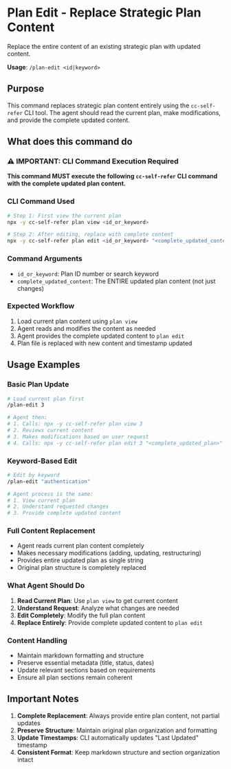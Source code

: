 # Plan Edit - Replace Strategic Plan Content

Replace the entire content of an existing strategic plan with updated content.

**Usage**: `/plan-edit <id|keyword>`

## Purpose

This command replaces strategic plan content entirely using the `cc-self-refer` CLI tool. The agent should read the current plan, make modifications, and provide the complete updated content.

## What does this command do

### ⚠️ IMPORTANT: CLI Command Execution Required

**This command MUST execute the following `cc-self-refer` CLI command with the complete updated plan content.**

### CLI Command Used

```bash
# Step 1: First view the current plan
npx -y cc-self-refer plan view <id_or_keyword>

# Step 2: After editing, replace with complete content
npx -y cc-self-refer plan edit <id_or_keyword> "<complete_updated_content>"
```

### Command Arguments
- `id_or_keyword`: Plan ID number or search keyword
- `complete_updated_content`: The ENTIRE updated plan content (not just changes)

### Expected Workflow
1. Load current plan content using `plan view`
2. Agent reads and modifies the content as needed
3. Agent provides the complete updated content to `plan edit`
4. Plan file is replaced with new content and timestamp updated

## Usage Examples

### Basic Plan Update

```bash
# Load current plan first
/plan-edit 3

# Agent then:
# 1. Calls: npx -y cc-self-refer plan view 3
# 2. Reviews current content
# 3. Makes modifications based on user request
# 4. Calls: npx -y cc-self-refer plan edit 3 "<complete_updated_plan>"
```

### Keyword-Based Edit

```bash
# Edit by keyword
/plan-edit "authentication"

# Agent process is the same:
# 1. View current plan
# 2. Understand requested changes
# 3. Provide complete updated content
```

### Full Content Replacement

- Agent reads current plan content completely
- Makes necessary modifications (adding, updating, restructuring)
- Provides entire updated plan as single string
- Original plan structure is completely replaced

### What Agent Should Do

1. **Read Current Plan**: Use `plan view` to get current content
2. **Understand Request**: Analyze what changes are needed
3. **Edit Completely**: Modify the full plan content
4. **Replace Entirely**: Provide complete updated content to `plan edit`

### Content Handling

- Maintain markdown formatting and structure
- Preserve essential metadata (title, status, dates)
- Update relevant sections based on requirements
- Ensure all plan sections remain coherent

## Important Notes

1. **Complete Replacement**: Always provide entire plan content, not partial updates
2. **Preserve Structure**: Maintain original plan organization and formatting
3. **Update Timestamps**: CLI automatically updates "Last Updated" timestamp
4. **Consistent Format**: Keep markdown structure and section organization intact
